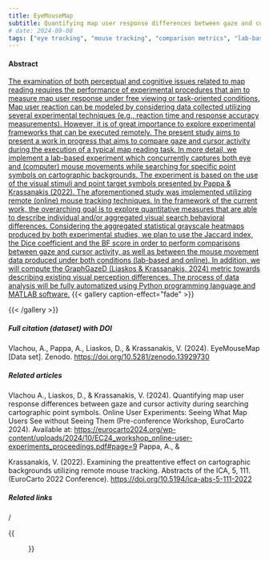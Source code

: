 ```yaml
---
title: EyeMouseMap
subtitle: Quantifying map user response differences between gaze and cursor activity during searching cartographic point symbols
# date: 2024-09-08
tags: ["eye tracking", "mouse tracking", "comparison metrics", "lab-based and online user studies"]
---
```

#### Abstract
[The examination of both perceptual and cognitive issues related to map reading requires the performance of experimental procedures that aim to measure map user response under free viewing or task-oriented conditions. Map user reaction can be modeled by considering data collected utilizing several experimental techniques (e.g., reaction time and response accuracy measurements). However, it is of great importance to explore experimental frameworks that can be executed remotely. The present study aims to present a work in progress that aims to compare gaze and cursor activity during the execution of a typical map reading task. In more detail, we implement a lab-based experiment which concurrently captures both eye and (computer) mouse movements while searching for specific point symbols on cartographic backgrounds. The experiment is based on the use of the visual stimuli and point target symbols presented by Pappa & Krassanakis (2022). The aforementioned study was implemented utilizing remote (online) mouse tracking techniques. In the framework of the current work, the overarching goal is to explore quantitative measures that are able to describe individual and/or aggregated visual search behavioral differences. Considering the aggregated statistical grayscale heatmaps produced by both experimental studies, we plan to use the Jaccard index, the Dice coefficient and the BF score in order to perform comparisons between gaze and cursor activity, as well as between the mouse movement data produced under both conditions (lab-based and online). In addition, we will compute the GraphGazeD (Liaskos & Krassanakis, 2024) metric towards describing existing visual perception differences. The process of data analysis will be fully automatized using Python programming language and MATLAB software.](https://eurocarto2024.org/wp-content/uploads/2024/10/EC24_workshop_online-user-experiments_proceedings.pdf#page=9)
{{< gallery caption-effect="fade" >}}

{{< /gallery >}}
##### Full citation (dataset) with DOI
Vlachou, A., Pappa, A., Liaskos, D., & Krassanakis, V. (2024). EyeMouseMap [Data set]. Zenodo. https://doi.org/10.5281/zenodo.13929730

##### Related articles
Vlachou A., Liaskos, D., & Krassanakis, V. (2024). Quantifying map user response differences between gaze and cursor activity during searching cartographic point symbols. Online User Experiments: Seeing What Map Users See without Seeing Them (Pre-conference Workshop, EuroCarto 2024). Available at: https://eurocarto2024.org/wp-content/uploads/2024/10/EC24_workshop_online-user-experiments_proceedings.pdf#page=9 Pappa, A., & 

Krassanakis, V. (2022). Examining the preattentive effect on cartographic backgrounds utilizing remote mouse tracking. Abstracts of the ICA, 5, 111. (EuroCarto 2022 Conference). https://doi.org/10.5194/ica-abs-5-111-2022 

##### Related links
/

{{<figure src="/Open-Metadata-Platform-for-Map-Usability_v2/img/img06.jpg">}}
<!--more-->